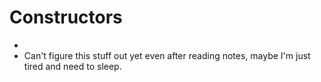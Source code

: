 # Constructors 

* 
* Can't figure this stuff out yet even after reading notes, maybe I'm just tired and need to sleep.